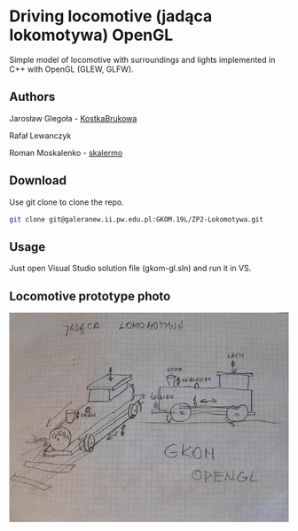 ﻿# Driving locomotive (jadąca lokomotywa) OpenGL

Simple model of locomotive with surroundings and lights implemented in C++ with OpenGL (GLEW, GLFW).

## Authors

Jarosław Glegoła - [KostkaBrukowa](https://github.com/KostkaBrukowa)

Rafał Lewanczyk

Roman Moskalenko - [skalermo](https://github.com/skalermo)

## Download

Use git clone to clone the repo.

```bash
git clone git@galeranew.ii.pw.edu.pl:GKOM.19L/ZP2-Lokomotywa.git
```

## Usage

Just open Visual Studio solution file (gkom-gl.sln) and run it in VS.

## Locomotive prototype photo

![Train](Train_photo_prototype_compressed.jpg)
